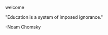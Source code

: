 welcome

"Education is a system of imposed ignorance."

-Noam Chomsky
<!---
thedrunkfishh/thedrunkfishh is a ✨ special ✨ repository because its `README.md` (this file) appears on your GitHub profile.
You can click the Preview link to take a look at your changes.
--->
